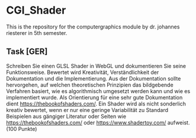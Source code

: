 # CGI_Shader
This is the repository for the computergraphics module by dr. johannes riesterer in 5th semester.

## Task [GER]
Schreiben Sie einen GLSL Shader in WebGL und dokumentieren Sie seine Funktionsweise. Bewertet wird Kreativität, Verständlichkeit der Dokumentation und die Implementierung. Aus der Dokumentation sollte hervorgehen, auf welchen theoretischen Prinzipien das bildgebende Verfahren basiert, wie es algorithmisch umgesetzt werden kann und wie es implementiert wurde.  Als Orientierung für eine sehr gute Dokumentation dient https://thebookofshaders.com/. Ein Shader wird  als nicht sonderlich kreativ bewertet, wenn er nur  eine geringe Variabilität zu Standard Beispielen aus gängiger Literatur oder Seiten wie https://thebookofshaders.com/ oder https://www.shadertoy.com/ aufweist. (100 Punkte)